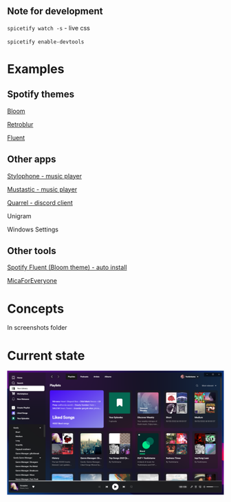 ## Note for development
<code>spicetify watch -s</code> - live css

<code>spicetify enable-devtools </code> 

# Examples
## Spotify themes
[Bloom](https://github.com/nimsandu/spicetify-bloom?utm_source=pocket_mylist)

[Retroblur](https://github.com/Motschen/Retroblur?utm_source=pocket_mylist)

[Fluent](https://github.com/williamckha/spicetify-fluent?utm_source=pocket_mylist)

## Other apps
[Stylophone - music player](https://github.com/Difegue/Stylophone)

[Mustastic - music player](https://github.com/TyJOrtiz/Mustastic)

[Quarrel - discord client](https://github.com/UWPCommunity/Quarrel)

Unigram

Windows Settings



## Other tools

[Spotify Fluent (Bloom theme) - auto install](https://github.com/Fluent-Modded-Spotify/App?utm_source=pocket_mylist) 

[MicaForEveryone](https://github.com/MicaForEveryone/MicaForEveryone)


# Concepts
In screenshots folder

# Current state
![Current state](screenshots/user.png)
